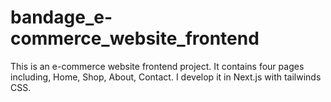 # bandage_e-commerce_website_frontend
This is an e-commerce website frontend project. It contains four pages including, Home, Shop, About, Contact. I develop it in Next.js with tailwinds CSS.
